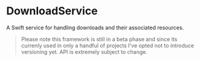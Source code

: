 # DownloadService

A Swift service for handling downloads and their associated resources.

> Please note this framework is still in a beta phase and since its currenly used in only a handful of projects I've opted not to introduce versioning yet. API is extremely subject to change.
